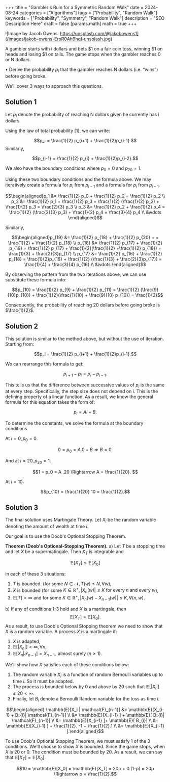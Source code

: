 +++
title = "Gambler's Ruin for a Symmetric Random Walk"
date = 2024-08-24
categories = ["Algorithms"]
tags = ["Probability", "Random Walk"]
keywords = ["Probability", "Symmetry", "Random Walk"]
description = "SEO Description Here"
draft = false
[params.math]
math = true
+++

![Image by Jacob Owens: https://unsplash.com/@jakobowens1](/images/jakob-owens-EroR0Ah9hqI-unsplash.jpg)

A gambler starts with i dollars and bets $1 on a fair coin toss, winning $1 on heads and losing $1 on tails. The game stops when the gambler reaches 0 or N dollars.

• Derive the probability $p_i$ that the gambler reaches N dollars (i.e. “wins”) before going broke.

We'll cover 3 ways to approach this questions.

## Solution 1

Let $p_i$ denote the probability of reaching N dollars given he currently has i dollars.

Using the law of total probability [1], we can write:

$$p_i = \frac{1}{2} p_{i+1} + \frac{1}{2}p_{i-1}.$$
Similarly,

$$p_{i-1} = \frac{1}{2} p_{i} + \frac{1}{2}p_{i-2}.$$

We also have the boundary conditions where $p_0 = 0$ and $p_{20} = 1$.

Using these two boundary conditions and the formula above. We may iteratively create a formula for $p_i$ from $p_{i-1}$ and a formula for $p_i$ from $p_{i+1}$.

$$\begin{aligned}p_1 &= \frac{1}{2} p_0 + \frac{1}{2} p_2 =  \frac{1}{2} p_2 \\ p_2 &= \frac{1}{2} p_1 + \frac{1}{2} p_3 =  \frac{1}{2} (\frac{1}{2} p_2)  + \frac{1}{2} p_3 = \frac{2}{3} p_3 \\ p_3 &= \frac{1}{2} p_2 + \frac{1}{2} p_4 =  \frac{1}{2} (\frac{2}{3} p_3)  + \frac{1}{2} p_4 = \frac{3}{4} p_4 \\ &\vdots  \end{aligned}$$

Similarly,

$$\begin{aligned}p_{19} &= \frac{1}{2} p_{18} + \frac{1}{2} p_{20} +  =  \frac{1}{2} + \frac{1}{2} p_{18} \\ p_{18} &= \frac{1}{2} p_{17} + \frac{1}{2} p_{19} =  \frac{1}{2} p_{17}  + \frac{1}{2}(\frac{1}{2} +\frac{1}{2} p_{18}) = \frac{1}{3}  + \frac{2}{3}p_{17} \\ p_{17} &= \frac{1}{2} p_{16} + \frac{1}{2} p_{18} =  \frac{1}{2}p_{16}  + \frac{1}{2} (\frac{1}{3}  + \frac{2}{3}p_{17}) = \frac{1}{4} +  \frac{3}{4} p_{16} \\ &\vdots  \end{aligned}$$


By observing the pattern from the two iterations above, we can use substitute these formula into:

$$p_{10} = \frac{1}{2} p_{9} + \frac{1}{2} p_{11} = \frac{1}{2} (\frac{9}{10}p_{10}) + \frac{1}{2}(\frac{1}{10} +  \frac{9}{10} p_{10}) = \frac{1}{2}$$

Consequently, the probability of reaching 20 dollars before going broke is $\frac{1}{2}$.


## Solution 2

This solution is similar to the method above, but without the use of iteration. Starting from:

$$p_i = \frac{1}{2} p_{i+1} + \frac{1}{2}p_{i-1}.$$

We can rearrange this formula to get:

$$p_{i+1} - p_i = p_i - p_{i-1}.$$

This tells us that the difference between successive values of $p_i$ is the same at every step. Specifically, the step size does not depend on i. This is the defining property of a linear function. As a result, we know the general formula for this equation takes the form of:

$$p_i = Ai+B.$$

To determine the constants, we solve the formula at the boundary conditions.

At $i=0, p_0 = 0$.

$$0 = p_0 = A .0 + B \Rightarrow B = 0.$$

And at $i=20, p_{20} = 1$.

$$1 = p_0 = A .20 \Rightarrow A = \frac{1}{20}. $$

At $i=10$:

$$p_{10} = \frac{1}{20} 10 = \frac{1}{2}.$$

## Solution 3

The final solution uses Martingale Theory. Let $X_i$ be the random variable denoting the amount of wealth at time $i$.

Our goal is to use the Doob's Optional Stopping Theorem.

****Theorem (Doob's Optional-Stopping Theorem).**** a) Let $T$ be a stopping time and let $X$ be a supermatingale. Then $X_T$ is integrable and

$$\mathbb{E}[X_T] \leq \mathbb{E}[X_0]$$

in each of these 3 situations:

1. $T$ is bounded. (for some $N \in \mathcal{N}, T(w) \leq N, \forall w$),
2. $X$ is bounded (for some $K \in \mathbb{R}^{+}, |X_n(w)| \leq K \text{ for every } n \text{ and every } w$),
3. $\mathbb{E}[T] < \infty$ and for some $K \in \mathbb{R}^{+}, |X_n(w) - X_{n-1}(w)| \leq K, \forall (n,w)$.

b) If any of conditions 1-3 hold and $X$ is a martingale, then $$\mathbb{E}[X_T] = \mathbb{E}[X_0].$$
As a result, to use Doob's Optional Stopping theorem we need to show that $X$ is a random variable. A process $X$ is a martingale if:
1. $X$ is adapted,
2. $\mathbb{E}[|X_{n}|] < \infty, \forall n,$
3. $\mathbb{E}[X_{n} | \mathcal{F}_{n-1}] = X _{n-1}, \text{ almost surely } (n \geq 1).$

We'll show how $X$ satisfies each of these conditions below:
1. The random variable $X_i$ is a function of random Bernoulli variables up to time $i$. So it must be adapted.
2. The process is bounded below by 0 and above by 20 such that $\mathbb{E}[|X_i|] \leq 20 < \infty$.
3. Finally, let $B_i$ denote a Bernoulli Random variable for the toss as time $i$.

$$\begin{aligned} \mathbb{E}[X_i | \mathcal{F}_{n-1}] &= \mathbb{E}[X_{i-1} + B_{i}| \mathcal{F}_{n-1}] \\ &= \mathbb{E}[X_{i-1} ] + \mathbb{E}[ B_{i}| \mathcal{F}_{n-1}] \\ &= \mathbb{E}[X_{i-1} ]+ \mathbb{E}[ B_{i}] \\ &= \mathbb{E}[X_{i-1} ] + \frac{1}{2}. -1 + \frac{1}{2}.1 \\ &= \mathbb{E}[X_{i-1} ].\end{aligned}$$

To use Doob's Optional Stopping Theorem, we must satisfy 1 of the 3 conditions. We'll choose to show $X$ is bounded. Since the game stops, when $X$ is 20 or 0. The condition must be bounded by 20. As a result, we can say that $\mathbb{E}[X_T] = \mathbb{E}[X_0]$.


$$10 = \mathbb{E}[X_0] = \mathbb{E}[X_T] = 20p + 0.(1-p) = 20p \Rightarrow p = \frac{1}{2}.$$
